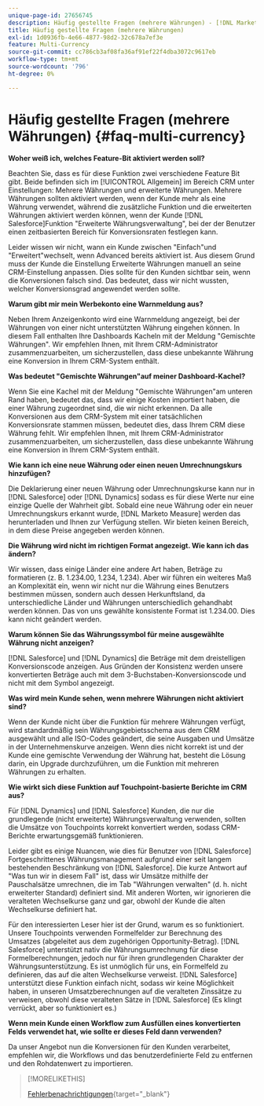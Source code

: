 ```yaml
---
unique-page-id: 27656745
description: Häufig gestellte Fragen (mehrere Währungen) - [!DNL Marketo Measure] - Produktdokumentation
title: Häufig gestellte Fragen (mehrere Währungen)
exl-id: 1d0936fb-4e66-4877-98d2-32c678a7ef3e
feature: Multi-Currency
source-git-commit: cc786cb3af08fa36af91ef22f4dba3072c9617eb
workflow-type: tm+mt
source-wordcount: '796'
ht-degree: 0%

---
```


# Häufig gestellte Fragen (mehrere Währungen) {#faq-multi-currency}

**Woher weiß ich, welches Feature-Bit aktiviert werden soll?**

Beachten Sie, dass es für diese Funktion zwei verschiedene Feature Bit gibt. Beide befinden sich im [!UICONTROL Allgemein] im Bereich CRM unter Einstellungen: Mehrere Währungen und erweiterte Währungen. Mehrere Währungen sollten aktiviert werden, wenn der Kunde mehr als eine Währung verwendet, während die zusätzliche Funktion und die erweiterten Währungen aktiviert werden können, wenn der Kunde [!DNL Salesforce]Funktion &quot;Erweiterte Währungsverwaltung&quot;, bei der der Benutzer einen zeitbasierten Bereich für Konversionsraten festlegen kann.

Leider wissen wir nicht, wann ein Kunde zwischen &quot;Einfach&quot;und &quot;Erweitert&quot;wechselt, wenn Advanced bereits aktiviert ist. Aus diesem Grund muss der Kunde die Einstellung Erweiterte Währungen manuell an seine CRM-Einstellung anpassen. Dies sollte für den Kunden sichtbar sein, wenn die Konversionen falsch sind. Das bedeutet, dass wir nicht wussten, welcher Konversionsgrad angewendet werden sollte.

**Warum gibt mir mein Werbekonto eine Warnmeldung aus?**

Neben Ihrem Anzeigenkonto wird eine Warnmeldung angezeigt, bei der Währungen von einer nicht unterstützten Währung eingehen können. In diesem Fall enthalten Ihre Dashboards Kacheln mit der Meldung &quot;Gemischte Währungen&quot;. Wir empfehlen Ihnen, mit Ihrem CRM-Administrator zusammenzuarbeiten, um sicherzustellen, dass diese unbekannte Währung eine Konversion in Ihrem CRM-System enthält.

**Was bedeutet &quot;Gemischte Währungen&quot;auf meiner Dashboard-Kachel?**

Wenn Sie eine Kachel mit der Meldung &quot;Gemischte Währungen&quot;am unteren Rand haben, bedeutet das, dass wir einige Kosten importiert haben, die einer Währung zugeordnet sind, die wir nicht erkennen. Da alle Konversionen aus dem CRM-System mit einer tatsächlichen Konversionsrate stammen müssen, bedeutet dies, dass Ihrem CRM diese Währung fehlt. Wir empfehlen Ihnen, mit Ihrem CRM-Administrator zusammenzuarbeiten, um sicherzustellen, dass diese unbekannte Währung eine Konversion in Ihrem CRM-System enthält.

**Wie kann ich eine neue Währung oder einen neuen Umrechnungskurs hinzufügen?**

Die Deklarierung einer neuen Währung oder Umrechnungskurse kann nur in [!DNL Salesforce] oder [!DNL Dynamics] sodass es für diese Werte nur eine einzige Quelle der Wahrheit gibt. Sobald eine neue Währung oder ein neuer Umrechnungskurs erkannt wurde, [!DNL Marketo Measure] werden das herunterladen und Ihnen zur Verfügung stellen. Wir bieten keinen Bereich, in dem diese Preise angegeben werden können.

**Die Währung wird nicht im richtigen Format angezeigt. Wie kann ich das ändern?**

Wir wissen, dass einige Länder eine andere Art haben, Beträge zu formatieren (z. B. 1.234.00, 1.234, 1.234). Aber wir führen ein weiteres Maß an Komplexität ein, wenn wir nicht nur die Währung eines Benutzers bestimmen müssen, sondern auch dessen Herkunftsland, da unterschiedliche Länder und Währungen unterschiedlich gehandhabt werden können. Das von uns gewählte konsistente Format ist 1.234.00. Dies kann nicht geändert werden.

**Warum können Sie das Währungssymbol für meine ausgewählte Währung nicht anzeigen?**

[!DNL Salesforce] und [!DNL Dynamics] die Beträge mit dem dreistelligen Konversionscode anzeigen. Aus Gründen der Konsistenz werden unsere konvertierten Beträge auch mit dem 3-Buchstaben-Konversionscode und nicht mit dem Symbol angezeigt.

**Was wird mein Kunde sehen, wenn mehrere Währungen nicht aktiviert sind?**

Wenn der Kunde nicht über die Funktion für mehrere Währungen verfügt, wird standardmäßig sein Währungsgebietsschema aus dem CRM ausgewählt und alle ISO-Codes geändert, die seine Ausgaben und Umsätze in der Unternehmenskurve anzeigen. Wenn dies nicht korrekt ist und der Kunde eine gemischte Verwendung der Währung hat, besteht die Lösung darin, ein Upgrade durchzuführen, um die Funktion mit mehreren Währungen zu erhalten.

**Wie wirkt sich diese Funktion auf Touchpoint-basierte Berichte im CRM aus?**

Für [!DNL Dynamics] und [!DNL Salesforce] Kunden, die nur die grundlegende (nicht erweiterte) Währungsverwaltung verwenden, sollten die Umsätze von Touchpoints korrekt konvertiert werden, sodass CRM-Berichte erwartungsgemäß funktionieren.

Leider gibt es einige Nuancen, wie dies für Benutzer von [!DNL Salesforce] Fortgeschrittenes Währungsmanagement aufgrund einer seit langem bestehenden Beschränkung von [!DNL Salesforce]. Die kurze Antwort auf &quot;Was tun wir in diesem Fall&quot; ist, dass wir Umsätze mithilfe der Pauschalsätze umrechnen, die im Tab &quot;Währungen verwalten&quot; (d. h. nicht erweiterter Standard) definiert sind. Mit anderen Worten, wir ignorieren die veralteten Wechselkurse ganz und gar, obwohl der Kunde die alten Wechselkurse definiert hat.

Für den interessierten Leser hier ist der Grund, warum es so funktioniert. Unsere Touchpoints verwenden Formelfelder zur Berechnung des Umsatzes (abgeleitet aus dem zugehörigen Opportunity-Betrag). [!DNL Salesforce] unterstützt nativ die Währungsumrechnung für diese Formelberechnungen, jedoch nur für ihren grundlegenden Charakter der Währungsunterstützung. Es ist unmöglich für uns, ein Formelfeld zu definieren, das auf die alten Wechselkurse verweist. [!DNL Salesforce] unterstützt diese Funktion einfach nicht, sodass wir keine Möglichkeit haben, in unseren Umsatzberechnungen auf die veralteten Zinssätze zu verweisen, obwohl diese veralteten Sätze in [!DNL Salesforce] (Es klingt verrückt, aber so funktioniert es.)

**Wenn mein Kunde einen Workflow zum Ausfüllen eines konvertierten Felds verwendet hat, wie sollte er dieses Feld dann verwenden?**

Da unser Angebot nun die Konversionen für den Kunden verarbeitet, empfehlen wir, die Workflows und das benutzerdefinierte Feld zu entfernen und den Rohdatenwert zu importieren.

>[!MORELIKETHIS]
>
>[Fehlerbenachrichtigungen](/help/configuration-and-setup/getting-started-with-marketo-measure/error-notifications.md){target="_blank"}
